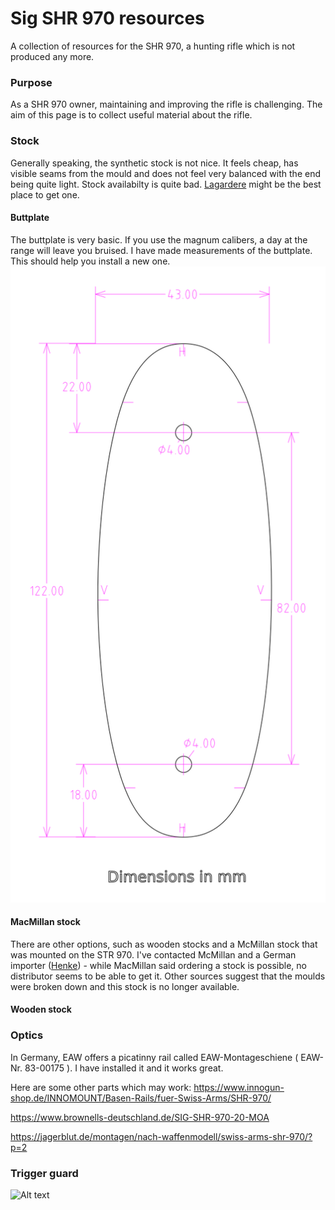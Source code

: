 # Sig SHR 970 resources
A collection of resources for the SHR 970, a hunting rifle which is not produced any more.

### Purpose
As a SHR 970 owner, maintaining and improving the rifle is challenging. The aim of this page is to collect useful material about the rifle.


### Stock
Generally speaking, the synthetic stock is not nice. It feels cheap, has visible seams from the mould and does not feel very balanced with the end being quite light. Stock availabilty is quite bad. [Lagardere](https://www.lagardere.ch/) might be the best place to get one.

#### Buttplate
The buttplate is very basic. If you use the magnum calibers, a day at the range will leave you bruised.
I have made measurements of the buttplate. This should help you install a new one.
![Alt text](media/buttplate.svg "Buttplate")


#### MacMillan stock
There are other options, such as wooden stocks and a McMillan stock that was mounted on the STR 970. I've contacted McMillan and a German importer ([Henke](https://henke-online.de)) - while MacMillan said ordering a stock is possible, no distributor seems to be able to get it. Other sources suggest that the moulds were broken down and this stock is no longer available.

#### Wooden stock

### Optics
In Germany, EAW offers a picatinny rail called
EAW-Montageschiene ( EAW-Nr. 83-00175 ). I have installed it and it works great.

Here are some other parts which may work:
https://www.innogun-shop.de/INNOMOUNT/Basen-Rails/fuer-Swiss-Arms/SHR-970/

https://www.brownells-deutschland.de/SIG-SHR-970-20-MOA

https://jagerblut.de/montagen/nach-waffenmodell/swiss-arms-shr-970/?p=2


### Trigger guard
![Alt text](media/trigger_guardsvg "Trigger Guard")
